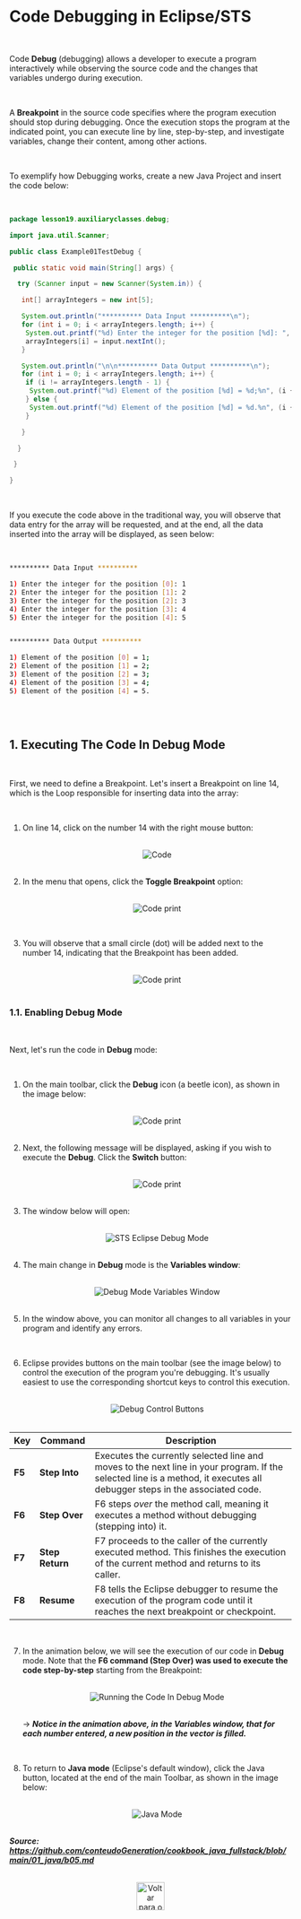 # Code Debugging in Eclipse/STS

<br />

Code **Debug** (debugging) allows a developer to execute a program interactively while observing the source code and the changes that variables undergo during execution.

<br />

A **Breakpoint** in the source code specifies where the program execution should stop during debugging. Once the execution stops the program at the indicated point, you can execute line by line, step-by-step, and investigate variables, change their content, among other actions.

<br />

To exemplify how Debugging works, create a new Java Project and insert the code below:

<br />

```java
package lesson19.auxiliaryclasses.debug;

import java.util.Scanner;

public class Example01TestDebug {

 public static void main(String[] args) {

  try (Scanner input = new Scanner(System.in)) {

   int[] arrayIntegers = new int[5];

   System.out.println("********** Data Input **********\n");
   for (int i = 0; i < arrayIntegers.length; i++) {
    System.out.printf("%d) Enter the integer for the position [%d]: ", (i + 1), i);
    arrayIntegers[i] = input.nextInt();
   }

   System.out.println("\n\n********** Data Output **********\n");
   for (int i = 0; i < arrayIntegers.length; i++) {
    if (i != arrayIntegers.length - 1) {
     System.out.printf("%d) Element of the position [%d] = %d;%n", (i + 1), i, arrayIntegers[i]);
    } else {
     System.out.printf("%d) Element of the position [%d] = %d.%n", (i + 1), i, arrayIntegers[i]);
    }

   }

  }

 }

}

```

<br />

If you execute the code above in the traditional way, you will observe that data entry for the array will be requested, and at the end, all the data inserted into the array will be displayed, as seen below:

<br />

```bash
********** Data Input **********

1) Enter the integer for the position [0]: 1
2) Enter the integer for the position [1]: 2
3) Enter the integer for the position [2]: 3
4) Enter the integer for the position [3]: 4
5) Enter the integer for the position [4]: 5


********** Data Output **********

1) Element of the position [0] = 1;
2) Element of the position [1] = 2;
3) Element of the position [2] = 3;
4) Element of the position [3] = 4;
5) Element of the position [4] = 5.
    
```

<br />

## 1. Executing The Code In Debug Mode

<br />

First, we need to define a Breakpoint. Let's insert a Breakpoint on line 14, which is the Loop responsible for inserting data into the array:

<br />

1. On line 14, click on the number 14 with the right mouse button:

   <br />

   <div align="center"><img src="https://ik.imagekit.io/alanbrunoscience/Aleatory/Code01.png?updatedAt=1760647358306" title="Code" /></div>

   <br />

2. In the menu that opens, click the **Toggle Breakpoint** option:

   <br />

   <div align="center"><img src="https://ik.imagekit.io/alanbrunoscience/Aleatory/Code02.png?updatedAt=1760647866134" alt="Code print"/></div>

​ <br />

3. You will observe that a small circle (dot) will be added next to the number 14, indicating that the Breakpoint has been added.

   <br />

   <div align="center"><img src="https://ik.imagekit.io/alanbrunoscience/Aleatory/Code03.png?updatedAt=1760648854161" alt="Code print"/></div>

   <br />

### 1.1. Enabling Debug Mode

<br />

Next, let's run the code in **Debug** mode:

<br />

1. On the main toolbar, click the **Debug** icon (a beetle icon), as shown in the image below:

   <br />

   <div align="center"><img src="https://ik.imagekit.io/alanbrunoscience/Aleatory/Code04.png?updatedAt=1760649416843" alt="Code print"/></div>

   <br />

2. Next, the following message will be displayed, asking if you wish to execute the **Debug**. Click the **Switch** button:

   <br />

   <div align="center"><img src="https://ik.imagekit.io/alanbrunoscience/Aleatory/Code05.png?updatedAt=1760649582494" alt="Code print"/></div>

   <br />

3. The window below will open:

   <br />

   <div align="center"><img src="https://ik.imagekit.io/alanbrunoscience/Aleatory/Code06.png?updatedAt=1760732100061" alt="STS Eclipse Debug Mode"/></div>

   <br />

4. The main change in **Debug** mode is the **Variables window**:

   <br />

   <div align="center"><img src="https://ik.imagekit.io/alanbrunoscience/Aleatory/Code07.png?updatedAt=1760732716643" alt="Debug Mode Variables Window"/></div>

   <br />

5. In the window above, you can monitor all changes to all variables in your program and identify any errors.

​ <br />

6. Eclipse provides buttons on the main toolbar (see the image below) to control the execution of the program you're debugging. It's usually easiest to use the corresponding shortcut keys to control this execution.

   <br />

   <div align="center"><img src="https://ik.imagekit.io/alanbrunoscience/Aleatory/Code08.png?updatedAt=1760733758638" alt="
   Debug Control Buttons"/></div>

   <br />

| **Key** | **Command**     | **Description**                                              |
| ------- | --------------- | ------------------------------------------------------------ |
| **F5**  | **Step Into**   | Executes the currently selected line and moves to the next line in your program. If the selected line is a method, it executes all debugger steps in the associated code. |
| **F6**  | **Step Over**   | F6 steps *over* the method call, meaning it executes a method without debugging (stepping into) it. |
| **F7**  | **Step Return** | F7 proceeds to the caller of the currently executed method. This finishes the execution of the current method and returns to its caller. |
| **F8**  | **Resume**      | F8 tells the Eclipse debugger to resume the execution of the program code until it reaches the next breakpoint or checkpoint. |

​ <br />

7. In the animation below, we will see the execution of our code in **Debug** mode. Note that the **F6 command (Step Over) was used to execute the code step-by-step** starting from the Breakpoint:

   <br />

   <div align="center">
    <img src="https://ik.imagekit.io/alanbrunoscience/Aleatory/DebuggingTheCodeDef.gif?updatedAt=1760737359517" alt="Running the Code In Debug Mode" />
   </div>

   <br />

   → ***Notice in the animation above, in the Variables window, that for each number entered, a new position in the vector is filled.***

   <br />

8. To return to **Java mode** (Eclipse's default window), click the Java button, located at the end of the main Toolbar, as shown in the image below:

   <br />

   <div align="center"><img src="https://ik.imagekit.io/alanbrunoscience/Aleatory/Code09.png?updatedAt=1760737939475" alt="
   Java Mode"/></div>

   <br />

***Source: <https://github.com/conteudoGeneration/cookbook_java_fullstack/blob/main/01_java/b05.md>***

<br />

<div align="center">
    <a href="../">
        <img src="https://ik.imagekit.io/alanbrunoscience/Aleatory/left-arrow.png?updatedAt=1760740671610" alt="Voltar para o nível anterior" style="width: 50px; height: auto; display: block; margin: 0 auto;" />
    </a>
</div>

<br />
